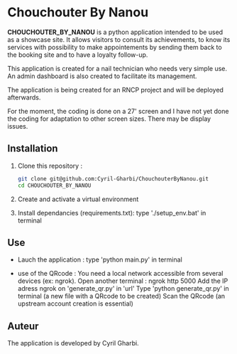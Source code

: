 # Chouchouter By Nanou

**CHOUCHOUTER_BY_NANOU** is a python application intended to be used as a showcase site.
It allows visitors to consult its achievements, to know its services with possibility to make
appointements by sending them back to the booking site and to have a loyalty follow-up.

This application is created for a nail technician who needs very simple use.
An admin dashboard is also created to facilitate its management.

The application is being created for an RNCP project and will be deployed afterwards.

For the moment, the coding is done on a 27' screen and I have not yet done the coding for adaptation to other screen sizes.
There may be display issues.


## Installation

1. Clone this repository :
   ```bash
   git clone git@github.com:Cyril-Gharbi/ChouchouterByNanou.git
   cd CHOUCHOUTER_BY_NANOU

2. Create and activate a virtual environment

3. Install dependancies (requirements.txt):
   type './setup_env.bat' in terminal


## Use

* Lauch the application :
    type 'python main.py' in terminal

* use of the QRcode :
    You need a local network accessible from several devices (ex: ngrok).
    Open another terminal : ngrok http 5000
    Add the IP adress ngrok on 'generate_qr.py' in 'url'
    Type 'python generate_qr.py' in terminal (a new file with a QRcode to be created)
    Scan the QRcode (an upstream account creation is essential)


## Auteur

   The application is developed by Cyril Gharbi.

